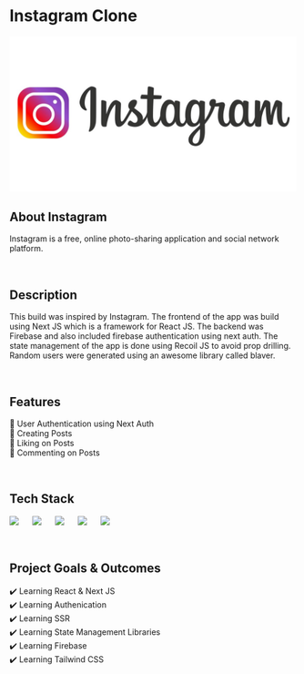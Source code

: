 # Instagram Clone
![Readme Image](https://github.com/emiz98/next-instagram/blob/master/readme.jpg?raw=true)
<br/>

## About Instagram
Instagram is a free, online photo-sharing application and social network platform.

<br/>

## Description
This build was inspired by Instagram. The frontend of the app was build using Next JS which is a framework for React JS. The backend was Firebase and also included firebase authentication using next auth. The state management of the app is done using Recoil JS to avoid prop drilling. Random users were generated using an awesome library called blaver.

<br/>

## Features
🚀 User Authentication using Next Auth <br/>
🚀 Creating Posts <br/>
🚀 Liking on Posts <br/>
🚀 Commenting on Posts <br/>

<br/>

## Tech Stack
<p float="left">
  <img src="https://cdn.sanity.io/images/1z5g6za5/production/ea0d729f383fe9f113c7d2da95af5a39eecfa226-64x64.png?w=2000&fit=max&auto=format" width="60"  style="padding-right:20px"/>
  <img src="https://cdn.sanity.io/images/1z5g6za5/production/469ae564e81667f04a3b2ce4ae61d1de7788064d-300x300.png?w=2000&fit=max&auto=format" width="60"  style="padding-right:20px"/> 
  <img src="https://cdn.sanity.io/images/1z5g6za5/production/f96e4033244fcfe56d182f8f4ddf36981cca7de1-143x134.png?w=2000&fit=max&auto=format" width="60"  style="padding-right:20px"/> 
  <img src="https://cdn.sanity.io/images/1z5g6za5/production/26c8efbd48f59648e141e23706ea65bb5ef9a163-24x24.svg?w=2000&fit=max&auto=format" width="60"  style="padding-right:20px"/>
  <img src="https://cdn.sanity.io/images/1z5g6za5/production/97986d3dd7e897b83e06a41aaf9ee7a8de146685-768x768.png?w=2000&fit=max&auto=format" width="60"  style="padding-right:20px"/>
</p>

<br/>

## Project Goals & Outcomes
✔️ Learning React & Next JS <br/>
✔️ Learning Authenication <br/>
✔️ Learning SSR <br/>
✔️ Learning State Management Libraries <br/>
✔️ Learning Firebase <br/>
✔️ Learning Tailwind CSS
